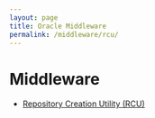 ```yaml
---
layout: page
title: Oracle Middleware
permalink: /middleware/rcu/
---
```


# Middleware


<ul>
    <li><a href="/database/beginning/">Repository Creation Utility (RCU)</a></li>
</ul>
